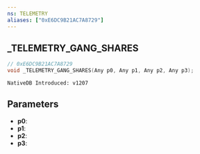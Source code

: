 ```yaml
---
ns: TELEMETRY
aliases: ["0xE6DC9B21AC7A8729"]
---
```

## _TELEMETRY_GANG_SHARES

```c
// 0xE6DC9B21AC7A8729
void _TELEMETRY_GANG_SHARES(Any p0, Any p1, Any p2, Any p3);
```

```
NativeDB Introduced: v1207
```

## Parameters
* **p0**:
* **p1**:
* **p2**:
* **p3**:
